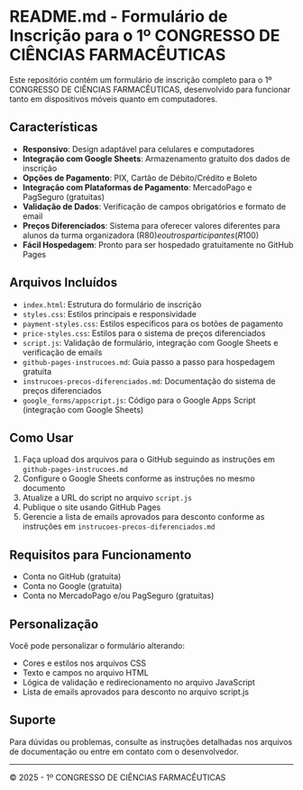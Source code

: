 # README.md - Formulário de Inscrição para o 1º CONGRESSO DE CIÊNCIAS FARMACÊUTICAS

Este repositório contém um formulário de inscrição completo para o 1º CONGRESSO DE CIÊNCIAS FARMACÊUTICAS, desenvolvido para funcionar tanto em dispositivos móveis quanto em computadores.

## Características

- **Responsivo**: Design adaptável para celulares e computadores
- **Integração com Google Sheets**: Armazenamento gratuito dos dados de inscrição
- **Opções de Pagamento**: PIX, Cartão de Débito/Crédito e Boleto
- **Integração com Plataformas de Pagamento**: MercadoPago e PagSeguro (gratuitas)
- **Validação de Dados**: Verificação de campos obrigatórios e formato de email
- **Preços Diferenciados**: Sistema para oferecer valores diferentes para alunos da turma organizadora (R$80) e outros participantes (R$100)
- **Fácil Hospedagem**: Pronto para ser hospedado gratuitamente no GitHub Pages

## Arquivos Incluídos

- `index.html`: Estrutura do formulário de inscrição
- `styles.css`: Estilos principais e responsividade
- `payment-styles.css`: Estilos específicos para os botões de pagamento
- `price-styles.css`: Estilos para o sistema de preços diferenciados
- `script.js`: Validação de formulário, integração com Google Sheets e verificação de emails
- `github-pages-instrucoes.md`: Guia passo a passo para hospedagem gratuita
- `instrucoes-precos-diferenciados.md`: Documentação do sistema de preços diferenciados
- `google_forms/appscript.js`: Código para o Google Apps Script (integração com Google Sheets)

## Como Usar

1. Faça upload dos arquivos para o GitHub seguindo as instruções em `github-pages-instrucoes.md`
2. Configure o Google Sheets conforme as instruções no mesmo documento
3. Atualize a URL do script no arquivo `script.js`
4. Publique o site usando GitHub Pages
5. Gerencie a lista de emails aprovados para desconto conforme as instruções em `instrucoes-precos-diferenciados.md`

## Requisitos para Funcionamento

- Conta no GitHub (gratuita)
- Conta no Google (gratuita)
- Conta no MercadoPago e/ou PagSeguro (gratuitas)

## Personalização

Você pode personalizar o formulário alterando:
- Cores e estilos nos arquivos CSS
- Texto e campos no arquivo HTML
- Lógica de validação e redirecionamento no arquivo JavaScript
- Lista de emails aprovados para desconto no arquivo script.js

## Suporte

Para dúvidas ou problemas, consulte as instruções detalhadas nos arquivos de documentação ou entre em contato com o desenvolvedor.

---

&copy; 2025 - 1º CONGRESSO DE CIÊNCIAS FARMACÊUTICAS
